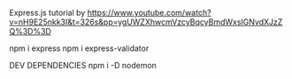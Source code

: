 Express.js tutorial by https://www.youtube.com/watch?v=nH9E25nkk3I&t=326s&pp=ygUWZXhwcmVzcyBqcyBmdWxsIGNvdXJzZQ%3D%3D

npm i express
npm i express-validator

DEV DEPENDENCIES
npm i -D nodemon
